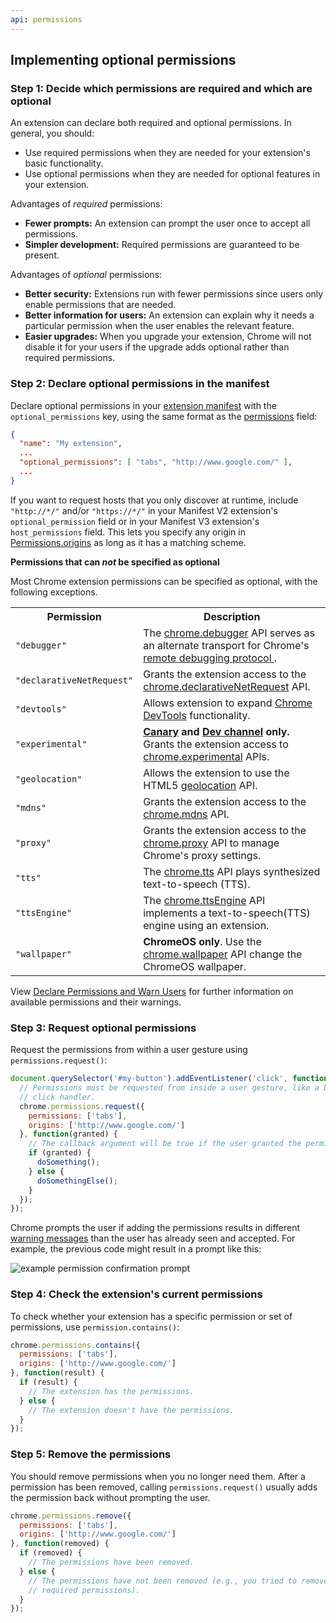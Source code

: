 ```yaml
---
api: permissions
---
```


## Implementing optional permissions

### Step 1: Decide which permissions are required and which are optional

An extension can declare both required and optional permissions. In general, you should:

- Use required permissions when they are needed for your extension's basic functionality.
- Use optional permissions when they are needed for optional features in your extension.

Advantages of _required_ permissions:

- **Fewer prompts:** An extension can prompt the user once to accept all permissions.
- **Simpler development:** Required permissions are guaranteed to be present.

Advantages of _optional_ permissions:

- **Better security:** Extensions run with fewer permissions since users only enable permissions
  that are needed.
- **Better information for users:** An extension can explain why it needs a particular permission
  when the user enables the relevant feature.
- **Easier upgrades:** When you upgrade your extension, Chrome will not disable it for your users if
  the upgrade adds optional rather than required permissions.

### Step 2: Declare optional permissions in the manifest

Declare optional permissions in your [extension manifest][1] with the `optional_permissions` key,
using the same format as the [permissions][2] field:

```json
{
  "name": "My extension",
  ...
  "optional_permissions": [ "tabs", "http://www.google.com/" ],
  ...
}
```

If you want to request hosts that you only discover at runtime, include `"http://*/"` and/or
`"https://*/"` in your Manifest V2 extension's `optional_permission` field or in your Manifest V3
extension's `host_permissions` field. This lets you specify any origin in [Permissions.origins][3]
as long as it has a matching scheme.

**Permissions that can _not_ be specified as optional**

Most Chrome extension permissions can be specified as optional, with the following exceptions.

<table>
  <tbody>
    <tr>
      <th>Permission</th>
      <th>Description</th>
    </tr>
    <tr id="debugger">
      <td><code>"debugger"</code></td>
      <td>The <a href="debugger">chrome.debugger</a> API serves as an alternate transport for
        Chrome's <a href="/devtools/docs/debugger-protocol">remote debugging protocol </a>.</td>
    </tr>
    <tr id="declarativeNetRequest">
      <td><code>"declarativeNetRequest"</code></td>
      <td>Grants the extension access to the <a
          href="declarativeNetRequest">chrome.declarativeNetRequest</a> API.</td>
    </tr>
    <tr id="devtools">
      <td><code>"devtools"</code></td>
      <td>Allows extension to expand <a href="devtools">Chrome DevTools</a> functionality.</td>
    </tr>
    <tr id="experimental">
      <td><code>"experimental"</code></td>
      <td><strong><a href="http://tools.google.com/dlpage/chromesxs">Canary</a> and <a
            href="https://www.chromium.org/getting-involved/dev-channel">Dev channel</a>
          only.</strong> Grants the extension access to <a
          href="experimental">chrome.experimental</a> APIs.</td>
    </tr>
    <tr id="geolocation">
      <td><code>"geolocation"</code></td>
      <td>Allows the extension to use the HTML5 <a
          href="https://w3c.github.io/geolocation-api/">geolocation</a> API.</td>
    </tr>
    <tr id="mdns">
      <td><code>"mdns"</code></td>
      <td>Grants the extension access to the <a href="mdns">chrome.mdns</a> API.</td>
    </tr>
    <tr id="proxy">
      <td><code>"proxy"</code></td>
      <td>Grants the extension access to the <a href="mdns">chrome.proxy</a> API to manage Chrome's
        proxy settings.</td>
    </tr>
    <tr id="tts">
      <td><code>"tts"</code></td>
      <td>The <a href="tts">chrome.tts</a> API plays synthesized text-to-speech (TTS).</td>
    </tr>
    <tr id="ttsEngine">
      <td><code>"ttsEngine"</code></td>
      <td>The <a href="ttsEngine">chrome.ttsEngine</a> API implements a text-to-speech(TTS) engine
        using an extension.</td>
    </tr>
    <tr id="wallpaper">
      <td><code>"wallpaper"</code></td>
      <td><strong>ChromeOS only</strong>. Use the <a href="ttsEngine">chrome.wallpaper</a> API
        change the ChromeOS wallpaper.</td>
    </tr>
  </tbody>
</table>

View [Declare Permissions and Warn Users][17] for further information on available permissions and
their warnings.

### Step 3: Request optional permissions

Request the permissions from within a user gesture using `permissions.request()`:

```js
document.querySelector('#my-button').addEventListener('click', function(event) {
  // Permissions must be requested from inside a user gesture, like a button's
  // click handler.
  chrome.permissions.request({
    permissions: ['tabs'],
    origins: ['http://www.google.com/']
  }, function(granted) {
    // The callback argument will be true if the user granted the permissions.
    if (granted) {
      doSomething();
    } else {
      doSomethingElse();
    }
  });
});
```

Chrome prompts the user if adding the permissions results in different [warning messages][18] than
the user has already seen and accepted. For example, the previous code might result in a prompt like
this:

![example permission confirmation prompt](perms-optional.png)

### Step 4: Check the extension's current permissions

To check whether your extension has a specific permission or set of permissions, use
`permission.contains()`:

```js
chrome.permissions.contains({
  permissions: ['tabs'],
  origins: ['http://www.google.com/']
}, function(result) {
  if (result) {
    // The extension has the permissions.
  } else {
    // The extension doesn't have the permissions.
  }
});
```

### Step 5: Remove the permissions

You should remove permissions when you no longer need them. After a permission has been removed,
calling `permissions.request()` usually adds the permission back without prompting the user.

```js
chrome.permissions.remove({
  permissions: ['tabs'],
  origins: ['http://www.google.com/']
}, function(removed) {
  if (removed) {
    // The permissions have been removed.
  } else {
    // The permissions have not been removed (e.g., you tried to remove
    // required permissions).
  }
});
```

[1]: /docs/extensions/mv2/tabs
[2]: /docs/extensions/mv2/declare_permissions#manifest
[3]: #property-Permissions-origins
[4]: /docs/extensions/debugger
[5]: /devtools/docs/debugger-protocol
[6]: /docs/extensions/declarativeNetRequest
[7]: /docs/extensions/mv2/devtools
[8]: https://tools.google.com/dlpage/chromesxs
[9]: https://www.chromium.org/getting-involved/dev-channel
[10]: /docs/extensions/experimental
[11]: https://w3c.github.io/geolocation-api/
[12]: /docs/extensions/mdns
[13]: /docs/extensions/mdns
[14]: /docs/extensions/tts
[15]: /docs/extensions/reference/ttsEngine
[16]: /docs/extensions/reference/ttsEngine
[17]: /docs/extensions/mv2/permission_warnings
[18]: /docs/extensions/mv2/permission_warnings
